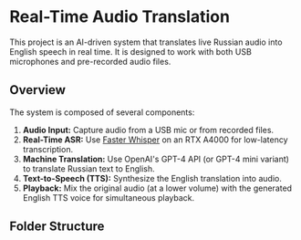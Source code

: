 # Real-Time Audio Translation

This project is an AI-driven system that translates live Russian audio into English speech in real time. It is designed to work with both USB microphones and pre-recorded audio files.

## Overview

The system is composed of several components:
1. **Audio Input:** Capture audio from a USB mic or from recorded files.
2. **Real-Time ASR:** Use [Faster Whisper](https://github.com/guillaumekln/faster-whisper) on an RTX A4000 for low-latency transcription.
3. **Machine Translation:** Use OpenAI's GPT-4 API (or GPT-4 mini variant) to translate Russian text to English.
4. **Text-to-Speech (TTS):** Synthesize the English translation into audio.
5. **Playback:** Mix the original audio (at a lower volume) with the generated English TTS voice for simultaneous playback.

## Folder Structure

